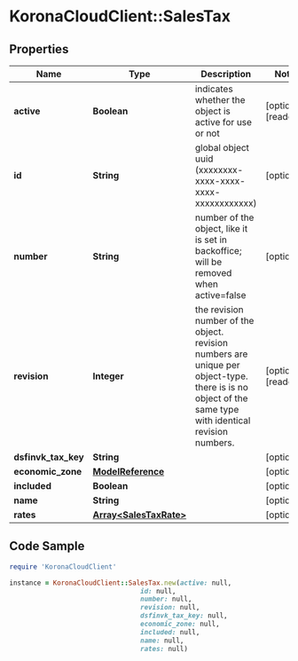 # KoronaCloudClient::SalesTax

## Properties

Name | Type | Description | Notes
------------ | ------------- | ------------- | -------------
**active** | **Boolean** | indicates whether the object is active for use or not | [optional] [readonly] 
**id** | **String** | global object uuid (xxxxxxxx-xxxx-xxxx-xxxx-xxxxxxxxxxxx) | [optional] 
**number** | **String** | number of the object, like it is set in backoffice; will be removed when active&#x3D;false | [optional] 
**revision** | **Integer** | the revision number of the object. revision numbers are unique per object-type. there is is no object of the same type with identical revision numbers. | [optional] [readonly] 
**dsfinvk_tax_key** | **String** |  | [optional] 
**economic_zone** | [**ModelReference**](ModelReference.md) |  | [optional] 
**included** | **Boolean** |  | [optional] 
**name** | **String** |  | [optional] 
**rates** | [**Array&lt;SalesTaxRate&gt;**](SalesTaxRate.md) |  | [optional] 

## Code Sample

```ruby
require 'KoronaCloudClient'

instance = KoronaCloudClient::SalesTax.new(active: null,
                                 id: null,
                                 number: null,
                                 revision: null,
                                 dsfinvk_tax_key: null,
                                 economic_zone: null,
                                 included: null,
                                 name: null,
                                 rates: null)
```


